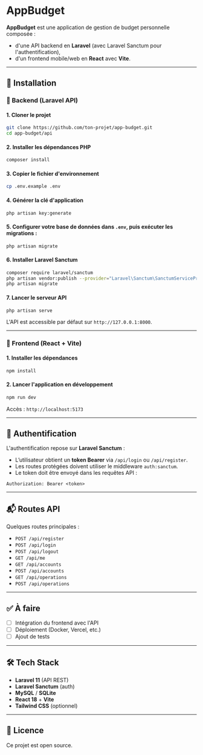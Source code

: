 # AppBudget

**AppBudget** est une application de gestion de budget personnelle composée :
- d'une API backend en **Laravel** (avec Laravel Sanctum pour l'authentification),
- d'un frontend mobile/web en **React** avec **Vite**.

---

## 🚀 Installation

### 🔧 Backend (Laravel API)

#### 1. Cloner le projet

```bash
git clone https://github.com/ton-projet/app-budget.git
cd app-budget/api
```

#### 2. Installer les dépendances PHP

```bash
composer install
```

#### 3. Copier le fichier d'environnement

```bash
cp .env.example .env
```

#### 4. Générer la clé d'application

```bash
php artisan key:generate
```

#### 5. Configurer votre base de données dans `.env`, puis exécuter les migrations :

```bash
php artisan migrate
```

#### 6. Installer Laravel Sanctum

```bash
composer require laravel/sanctum
php artisan vendor:publish --provider="Laravel\Sanctum\SanctumServiceProvider"
php artisan migrate
```

#### 7. Lancer le serveur API

```bash
php artisan serve
```

L'API est accessible par défaut sur `http://127.0.0.1:8000`.

---

### 🧩 Frontend (React + Vite)

#### 1. Installer les dépendances

```bash
npm install
```

#### 2. Lancer l'application en développement

```bash
npm run dev
```

Accès : `http://localhost:5173`

---

## 🔐 Authentification

L'authentification repose sur **Laravel Sanctum** :

- L’utilisateur obtient un **token Bearer** via `/api/login` ou `/api/register`.
- Les routes protégées doivent utiliser le middleware `auth:sanctum`.
- Le token doit être envoyé dans les requêtes API :

```http
Authorization: Bearer <token>
```

---

## 📬 Routes API

Quelques routes principales :
- `POST /api/register`
- `POST /api/login`
- `POST /api/logout`
- `GET /api/me`
- `GET /api/accounts`
- `POST /api/accounts`
- `GET /api/operations`
- `POST /api/operations`

---

## ✅ À faire

- [ ] Intégration du frontend avec l'API
- [ ] Déploiement (Docker, Vercel, etc.)
- [ ] Ajout de tests

---

## 🛠️ Tech Stack

- **Laravel 11** (API REST)
- **Laravel Sanctum** (auth)
- **MySQL** / **SQLite**
- **React 18** + **Vite**
- **Tailwind CSS** (optionnel)

---

## 📄 Licence

Ce projet est open source.